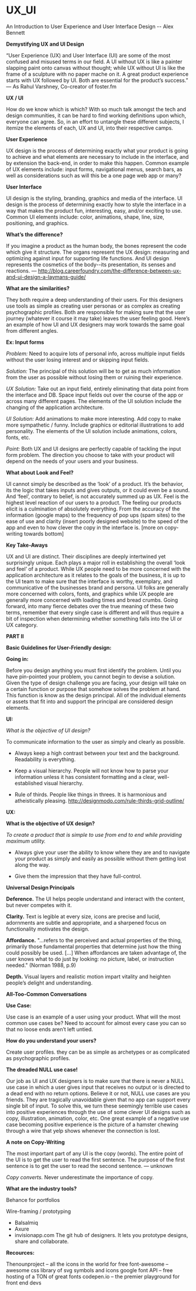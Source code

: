 # UX_UI
An Introduction to User Experience and User Interface Design
-- Alex Bennett

<b>Demystifying UX and UI Design</b>

“User Experience (UX) and User Interface (UI) are some of the most confused and misused terms in our field. A UI without UX is like a painter slapping paint onto canvas without  thought; while UX without UI is like the frame of a sculpture with no paper mache on it. A great product experience starts with UX followed by UI. Both are essential for the product’s success.” — As Rahul Varshney, Co-creator of foster.fm 

<b>UX / UI</b>

How do we know which is which? With so much talk amongst the tech and design communities, it can be hard to find working definitions upon which, everyone can agree. So, in an effort to untangle these different subjects, I itemize the elements of each, UX and UI, into their respective camps. 

<b>User Experience</b>

UX design is the process of determining exactly what your product is going to achieve and what elements are necessary to include in the interface, and by extension the back-end, in order to make this happen. Common example of UX elements include: input forms, navigational menus, search bars, as well as considerations such as will this be a one page web app or many?

<b>User Interface</b>

UI design is the styling, branding, graphics and media of the interface. UI design is the process of determining exactly how to style the interface in a way that makes the product fun, interesting, easy, and/or exciting to use. Common UI elements include: color, animations, shape, line, size, positioning, and graphics. 

<b>What’s the difference?</b>

If you imagine a product as the human body, the bones represent the code which give it structure. The organs represent the UX design: measuring and optimizing against input for supporting life functions. And UI design represents the cosmetics of the body--its presentation, its senses and reactions. — http://blog.careerfoundry.com/the-difference-between-ux-and-ui-design-a-laymans-guide/

<b>What are the similarities?</b>

They both require a deep understanding of their users. For this designers use tools as simple as creating user personas or as complex as creating psychographic profiles. Both are responsible for making sure that the user journey (whatever it course it may take) leaves the user feeling good. Here’s an example of how UI and UX designers may work towards the same goal from different angles. 

<b>Ex: Input forms</b>

<i>Problem:</i> Need to acquire lots of personal info, across multiple input fields without the
user losing interest and or skipping input fields.

<i>Solution:</i> The principal of this solution will be to get as much information from the user
as possible without losing them or ruining their experience. 

<i>UX Solution:</i> Take out an input field, entirely eliminating that data point from the interface and DB. Space input fields out over the course of the app or across many different pages. The elements of the UI solution include the changing of the application architecture.

<i>UI Solution:</i> Add animations to make more interesting. Add copy to make more sympathetic / funny. Include graphics or editorial illustrations to add personality. The elements of the UI solution include animations, colors, fonts, etc.

<i>Point:</i> Both UX and UI designs are perfectly capable of tackling the input form problem. The direction you choose to take with your product will depend on the needs of your	users and your business. 

<b>What about Look and Feel?</b>

UI cannot simply be described as the ‘look’ of a product. It’s the behavior, its the logic that takes inputs and gives outputs, or it could even be a sound. And ‘feel’, contrary to belief, is not accurately summed up as UX. 
Feel is the highest level reaction of our users to a product. The feeling our products elicit is a culmination of absolutely everything. From the accuracy of the information (google maps) to the	frequency of pop ups (spam sites) to the ease of use and clarity (insert poorly designed website) to the speed of the app and even to how clever the copy in the interface is. [more on copy-writing towards bottom]

<b>Key Take-Aways</b>

UX and UI are distinct. Their disciplines are deeply intertwined yet surprisingly unique. Each plays a major roll in establishing the overall ‘look and feel’ of a product.
While UX people need to be more concerned with the application architecture as it relates to the goals of the business, it is up to the UI team to make sure that the interface is worthy, exemplary, and communicative of the businesses brand and persona. 
UI folks are generally more concerned with colors, fonts, and graphics while UX people are generally more concerned with loading times and bread crumbs. Going forward, into many fierce debates over the true meaning of these two terms, remember that every single case is different and will thus require a bit of inspection when determining whether something falls into the UI or UX category.

<b>PART II</b>

<b>Basic Guidelines for User-Friendly design:</b>

<b>Going in:</b>

Before you design anything you must first identify the problem. Until you have pin-pointed your problem, you cannot begin to devise a solution. Given the type of design challenge you are facing, your design will take on a certain function or purpose that somehow solves the problem at hand. This function is know as the design principal. All of the individual elements or assets that fit into and support the principal are considered design elements. 

<b>UI:</b>

<i>What is the objective of UI design?</i>

To communicate information to the user as simply and clearly as possible.

- Always keep a high contrast between your text and the background. Readability is everything. 

- Keep a visual hierarchy. People will not know how to parse your information unless it has consistent formatting and a clear, well-established visual hierarchy. 

- Rule of thirds. People like things in threes. It is harmonious and atheistically pleasing. http://designmodo.com/rule-thirds-grid-outline/

<b>UX:</b>

<b>What is the objective of UX design?</b>

<i>To create a product that is simple to use from end to end while providing maximum utility. </i>

- Always give your user the ability to know where they are and to navigate your product as simply and easily as possible without them getting lost along the way. 

- Give them the impression that they have full-control. 

<b>Universal Design Principals </b>

<b>Deference.</b> The UI helps people understand and interact with the content, but never competes with it. 

<b>Clarity.</b> Text is legible at every size, icons are precise and lucid, adornments are subtle and appropriate, and a sharpened focus on functionality motivates the design. 

<b>Affordance.</b> "...refers to the perceived and actual properties of the thing, primarily those fundamental properties that determine just how the thing could possibly be used. […] When affordances are taken advantage of, the user knows what to do just by looking: no picture, label, or instruction needed." (Norman 1988, p.9)

<b>Depth.</b> Visual layers and realistic motion impart vitality and heighten people’s delight and understanding. 

<b>All-Too-Common Conversations</b>

<b>Use Case:</b>

Use case is an example of a user using your product. What will the most common use cases be? Need to account for almost every case you can so that no loose ends aren’t left untied. 

<b>How do you understand your users? </b>

Create user profiles. they can be as simple as archetypes or as complicated as psychographic profiles.

<b>The dreaded NULL use case!</b>

Our job as UI and UX designers is to make sure that there is never a NULL use case in which a user gives input that receives no output or is directed to a dead end with no return options. Believe it or not, NULL use cases are you friends. They are tragically unavoidable given that no app can support every single bit of input. To solve this, we turn these seemingly terrible use cases into positive experiences through the use of some clever UI designs such as copy, illustration, animation, color, etc. One great example of a negative use case becoming positive experience is the picture of a hamster chewing through a wire that yelp shows whenever the connection is lost. 

<b>A note on Copy-Writing</b>

The most important part of any UI is the copy (words). The entire point of the UI is to get the user to read the first sentence. The purpose of the first sentence is to get the user to read the second sentence. — unknown

<i>Copy converts.</i> Never underestimate the importance of copy.

<b>What are the industry tools?</b>

Behance for portfolios

Wire-framing / prototyping
- Balsalmiq 
- Axure
- invisionapp.com 
The git hub of designers. It lets you prototype designs, share 			and collaborate.

<b>Recources: </b>

Thenounproject – all the icons in the world for free
font-awesome – awesome css library of svg symbols and icons
google font API – free hosting of a TON of great fonts
codepen.io – the premier playground for front end devs








